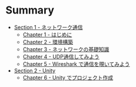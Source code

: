 # Summary

- [Section 1 - ネットワーク通信]()
    - [Chapter 1 - はじめに](./chapter_1.md)
    - [Chapter 2 - 環境構築](./chapter_2.md)
    - [Chapter 3 - ネットワークの基礎知識](./chapter_3.md)
    - [Chapter 4 - UDP通信してみよう](./chapter_4.md)
    - [Chapter 5 - Wireshark で通信を覗いてみよう](./chapter_5.md)
- [Section 2 - Unity]()
    - [Chapter 6 - Unity でプロジェクト作成](./chapter_6.md)
